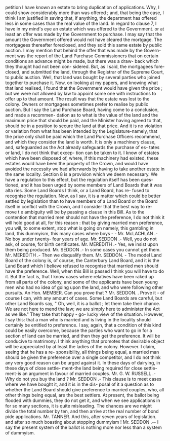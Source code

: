 petition I have known an estate to bring duplication of applications. Why, I could show considerably more than was offered ; and, that being the case, I think I am justified in saving that, if anything, the department has offered less in some cases than the real value of the land. In regard to clause 7, I have in my mind's eye an estate which was offered to the Government. or at least an offer was made by the Government to purchase. I may say that the amount the Government offered would not have cleared the mortgage. The mortgagees thereafter foreclosed, and they sold this same estate by public auction. I may mention that behind the offer that was made by the Govern- ment was the report of the Land Purchase Commissioners that on certain conditions an advance might be made, but there was a draw- back which they thought had not been con- sidered. But, as I said, the mortgagees fore- closed, and submitted the land, through the Registrar of the Supreme Court, to public auction. Well, that land was bought by several parties who joined together to purchase it. Now, on looking at my papers, and knowing what that land realised, I found that the Government would have given the price ; but we were not allowed by law to appoint some one with instructions to offer up to that amount. The result was that the estate was lost to the colony. Owners or mortgagees sometimes prefer to realise by public auction. But I say the Land Purchase Board, having come to a conclusion, and made a recommen- dation as to what is the value of the land and the maximum price that should be paid, and the Minister having agreed to that, should be in a position to secure the land at that price. And it is no violation or variation from what has been intended by the Legislature-namely, that the price only shall be paid which the Land Purchase Officers recommend, and which they consider the land is worth. It is only a machinery clause, and, safeguarded as the Act already safeguards the purchase of es- tates or land, I do not think that excep- tion can be taken to it. I know of estates which have been disposed of, where, if this machinery had existed, these estates would have been the property of the Crown, and would have avoided the necessity we had afterwards by having to take another estate in the same locality. Section 8 is a provision which we deem necessary. We have a regulation to this effect, but the regulation itself has been ques- tioned, and it has been urged by some members of Land Boards that it was alta ries. Some Land Boards I think, or a Land Board, has re- fused to recognise the regulation. Now, as I sav, it is a matter which could be better settled by legislation than to have members of a Land Board or the Board itself in conflict with the Crown, and I consider that the best way to re- move t e ambiguity will be by passing a clause in this Bill. As to the contention that married men should not have the preference, I do not think it will hold good at all, for this reason : that by giving married men preference, you will, to some extent, stop what is going on namely, this gambling in land, this dummyism, this many cases where boys - - Mr. McLACHLAN .- No boy under twenty- four years of age. Mr. SEDDON .- Well, you do not ask, of course, for birth certificates. Mr. MEREDITH .- Yes, we insist upon them being produced. Mr. SEDDON .- In some cases you cannot get them. Mr. MEREDITH .- Then we disqualify them. Mr. SEDDON. - The model Land Board of the colony is, of course, the Canterbury Land Board, and it is the Land Board which I believe refused to recognise that married men should have the preference. Well, when this Bill is passed I think you will have to do it. But the fact is, that I know cases where relatives have been raked up from all parts of the colony, and some of the applicants have been young men who had no idea of going upon the land, and who were following other pursuits. An Hon. MEMBER. Can you prove that ? Mr. SEDDON. . Prove it - of course I can, with any amount of cases. Some Land Boards are careful, but other Land Boards say, " Oh, well, it is a ballot ; let them take their chance. We are not here to mend the law; we are simply here to administer the Act as we like." They take that happy - go- lucky view of the situation. However, I say this: that a man who is married and is living in the locality should certainly be entitled to preference. I say, again, that a condition of this kind could be easily overcome, because the parties who want to go in for a section of land can be married, and then they get the preference. It will be conducive to matrimony. I think anything that promotes that desirable object will be appreciated by at least the ladies of the colony. However. I claim, seeing that he has a re- sponsibility, all things being equal, a married man should be given the preference over a single competitor, and I do not think any very good reason can be urged against it. In these days of dairying, in these days of close settle- ment-the land being required for close settle- ment-is an argument in favour of married couples. Mr. G. W. RUSSELL .- Why do not you buy the land ? Mr. SEDDON .- This clause is to meet cases where we have bought it, and it is in the dis- posal of it a question as to whether the Land Board should give preference to married couples, who, all other things being equal, are the best settlers. At present, the ballot being flooded with dummies, they do not get it, and when we see applications in for so many sections, it is quite misleading. The chances are we might divide the total number by ten, and then arrive at the real number of bond pide applications. Mr. TANNER. And this, after seven years of legislation. and after so much boasting about stopping dummyism ! Mr. SEDDON .-- I say the present system of the ballot is nothing more nor less than a system of dummyism. 